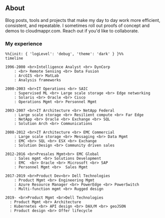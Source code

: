 ## About
Blog posts, tools and projects that make my day to day work more efficient, consistent, and repeatable.  I sometimes roll out proofs of concept and demos to cloudmappr.com.  Reach out if you'd like to collaborate.

### My experience
```mermaid
%%{init: { 'logLevel': 'debug', 'theme': 'dark' } }%%
timeline

1996-2000 <br>Intelligence Analyst <br> DynCorp
	: <br> Remote Sensing <br> Data Fusion
	: ArcGIS <br> MatLab
	: Analysis frameworks

2000-2003 <br>IT Operations <br> SAIC
	: Supervised ML <br> Large scale storage <br> Edge networking
	: Solaris <br> Oracle <br> Cisco
	: Operations Mgmt <br> Personnel Mgmt

2003-2007 <br>IT Architecture <br> NetApp Federal
	: Large scale storage <br> Resilient compute <br> Far Edge
	: NetApp <br> Oracle <br> Exchange <br> SQL
	: Solution Arch <br> Communications

2008-2012 <br>IT Architecture <br> EMC Commercial
	: Large scale storage <br> Messaging <br> Data Mgmt 
	: EMC <br> SQL <br> ESX <br> Exchange
	: Solution Design <br> Community driven sales

2012-2016 <br>Presales Mgmt<br> EMC Global
	: Sales mgmt <br> Solutions Development
	: EMC  <br> Oracle <br> Microsoft <br> SAP
	: Personnel Mgmt <br>  Sales Mgmt

2017-2019 <br>Product Dev<br> Dell Technologies
	: Product Mgmt <br> Engineering Mgmt
	: Azure Resource Manager <br> PowerEdge <br> PowerSwitch
	: Multi-function mgmt <br> Rugged design

2019- <br>Product Mgmt <br>Dell Technologies
  : Product Mgmt <br> Architecture
  : Kubernetes <br> API design <br> DAX/M <br> geoJSON
  : Product design <br> Offer lifecycle
```
